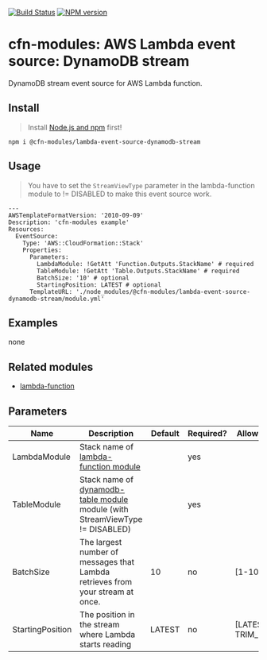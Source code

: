 [![Build Status](https://travis-ci.org/cfn-modules/lambda-event-source-dynamodb-stream.svg?branch=master)](https://travis-ci.org/cfn-modules/lambda-event-source-dynamodb-stream)
[![NPM version](https://img.shields.io/npm/v/@cfn-modules/lambda-event-source-dynamodb-stream.svg)](https://www.npmjs.com/package/@cfn-modules/lambda-event-source-dynamodb-stream)

# cfn-modules: AWS Lambda event source: DynamoDB stream

DynamoDB stream event source for AWS Lambda function.

## Install

> Install [Node.js and npm](https://nodejs.org/) first!

```
npm i @cfn-modules/lambda-event-source-dynamodb-stream
```

## Usage

> You have to set the `StreamViewType` parameter in the lambda-function module to != DISABLED to make this event source work.

```
---
AWSTemplateFormatVersion: '2010-09-09'
Description: 'cfn-modules example'
Resources:
  EventSource:
    Type: 'AWS::CloudFormation::Stack'
    Properties:
      Parameters:
        LambdaModule: !GetAtt 'Function.Outputs.StackName' # required
        TableModule: !GetAtt 'Table.Outputs.StackName' # required
        BatchSize: '10' # optional
        StartingPosition: LATEST # optional
      TemplateURL: './node_modules/@cfn-modules/lambda-event-source-dynamodb-stream/module.yml'
```

## Examples

none

## Related modules

* [lambda-function](https://github.com/cfn-modules/lambda-function)

## Parameters

<table>
  <thead>
    <tr>
      <th>Name</th>
      <th>Description</th>
      <th>Default</th>
      <th>Required?</th>
      <th>Allowed values</th>
    </tr>
  </thead>
  <tbody>
    <tr>
      <td>LambdaModule</td>
      <td>Stack name of <a href="https://www.npmjs.com/package/@cfn-modules/lambda-function">lambda-function module</a></td>
      <td></td>
      <td>yes</td>
      <td></td>
    </tr>
    <tr>
      <td>TableModule</td>
      <td>Stack name of <a href="https://www.npmjs.com/package/@cfn-modules/dynamodb-table">dynamodb-table module</a> module (with StreamViewType != DISABLED)</td>
      <td></td>
      <td>yes</td>
      <td></td>
    </tr>
    <tr>
      <td>BatchSize</td>
      <td>The largest number of messages that Lambda retrieves from your stream at once.</td>
      <td>10</td>
      <td>no</td>
      <td>[1-10000]</td>
    </tr>
    <tr>
      <td>StartingPosition</td>
      <td>The position in the stream where Lambda starts reading</td>
      <td>LATEST</td>
      <td>no</td>
      <td>[LATEST, TRIM_HORIZON]</td>
    </tr>
  </tbody>
</table>

